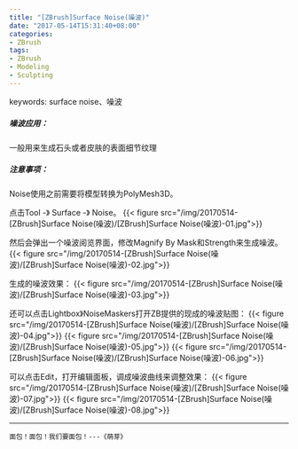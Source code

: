 ```yaml
---
title: "[ZBrush]Surface Noise(噪波)"
date: "2017-05-14T15:31:40+08:00"
categories:
- ZBrush
tags:
- ZBrush
- Modeling
- Sculpting
---
```


keywords: surface noise、噪波

##### 噪波应用：
一般用来生成石头或者皮肤的表面细节纹理

##### 注意事项：
Noise使用之前需要将模型转换为PolyMesh3D。

点击Tool -》 Surface -》 Noise。
{{< figure src="/img/20170514-[ZBrush]Surface Noise(噪波)/[ZBrush]Surface Noise(噪波)-01.jpg">}}

然后会弹出一个噪波阅览界面，修改Magnify By Mask和Strength来生成噪波。
{{< figure src="/img/20170514-[ZBrush]Surface Noise(噪波)/[ZBrush]Surface Noise(噪波)-02.jpg">}}

生成的噪波效果：
{{< figure src="/img/20170514-[ZBrush]Surface Noise(噪波)/[ZBrush]Surface Noise(噪波)-03.jpg">}}

还可以点击Lightbox》NoiseMaskers打开ZB提供的现成的噪波贴图：
{{< figure src="/img/20170514-[ZBrush]Surface Noise(噪波)/[ZBrush]Surface Noise(噪波)-04.jpg">}}
{{< figure src="/img/20170514-[ZBrush]Surface Noise(噪波)/[ZBrush]Surface Noise(噪波)-05.jpg">}}
{{< figure src="/img/20170514-[ZBrush]Surface Noise(噪波)/[ZBrush]Surface Noise(噪波)-06.jpg">}}

可以点击Edit，打开编辑面板，调成噪波曲线来调整效果：
{{< figure src="/img/20170514-[ZBrush]Surface Noise(噪波)/[ZBrush]Surface Noise(噪波)-07.jpg">}}
{{< figure src="/img/20170514-[ZBrush]Surface Noise(噪波)/[ZBrush]Surface Noise(噪波)-08.jpg">}}

***
`面包！面包！我们要面包！---《萌芽》`